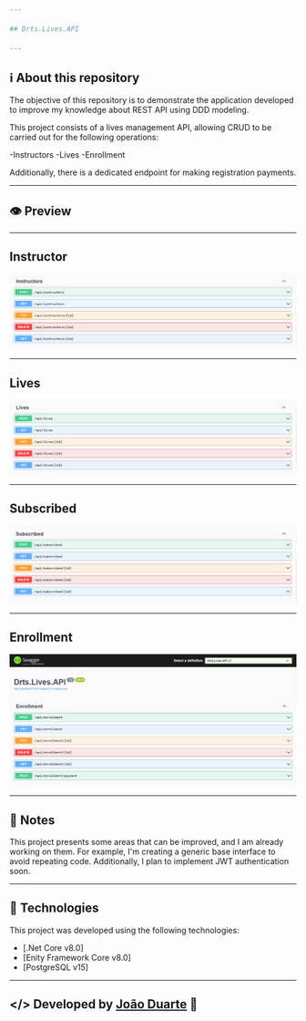 ```yaml
---

## Drts.Lives.API

---
```


## ℹ️ About this repository
The objective of this repository is to demonstrate the application developed to improve my knowledge about REST API using DDD modeling.

This project consists of a lives management API,
allowing CRUD to be carried out for the following operations:

-Instructors
-Lives
-Enrollment

Additionally, there is a dedicated endpoint for making registration payments.

---
## 👁️ Preview
---
## Instructor

<img src='.github/images/Instructor.png'/>

---

## Lives

<img src='.github/images/Lives.png'/>

---

## Subscribed

<img src='.github/images/Subscribed.png'/>

---

## Enrollment

<img src='.github/images/Enrollment.png'/>

---


## 📝 Notes
This project presents some areas that can be improved, and I am already working on them. For example, I'm creating a generic base interface to avoid repeating code. Additionally, I plan to implement JWT authentication soon.

---

## 🧪 Technologies
This project was developed using the following technologies:

- [.Net Core v8.0]
- [Enity Framework Core v8.0]
- [PostgreSQL v15]

---
</> Developed by [João Duarte](https://github.com/joaodrts) 👋
---